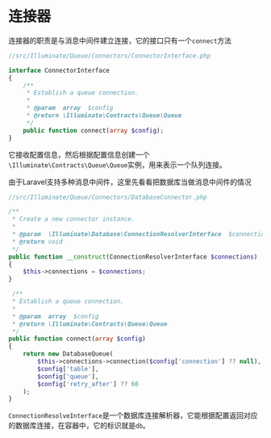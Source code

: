 # 连接器

连接器的职责是与消息中间件建立连接，它的接口只有一个`connect`方法

```php
//src/Illuminate/Queue/Connectors/ConnectorInterface.php

interface ConnectorInterface
{
    /**
     * Establish a queue connection.
     *
     * @param  array  $config
     * @return \Illuminate\Contracts\Queue\Queue
     */
    public function connect(array $config);
}
```

它接收配置信息，然后根据配置信息创建一个`\Illuminate\Contracts\Queue\Queue`实例，用来表示一个队列连接。

由于Laravel支持多种消息中间件，这里先看看把数据库当做消息中间件的情况

```php
//src/Illuminate/Queue/Connectors/DatabaseConnector.php

/**
 * Create a new connector instance.
 *
 * @param  \Illuminate\Database\ConnectionResolverInterface  $connections
 * @return void
 */
public function __construct(ConnectionResolverInterface $connections)
{
    $this->connections = $connections;
}

 /**
 * Establish a queue connection.
 *
 * @param  array  $config
 * @return \Illuminate\Contracts\Queue\Queue
 */
public function connect(array $config)
{
    return new DatabaseQueue(
        $this->connections->connection($config['connection'] ?? null),
        $config['table'],
        $config['queue'],
        $config['retry_after'] ?? 60
    );
} 
```

`ConnectionResolveInterface`是一个数据库连接解析器，它能根据配置返回对应的数据库连接，在容器中，它的标识就是`db`。